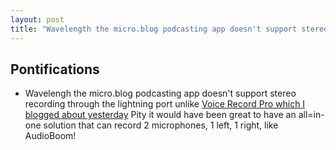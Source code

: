 ```yaml
---
layout: post
title: "Wavelength the micro.blog podcasting app doesn't support stereo recording through the lightning port"
---
```


## Pontifications

* Wavelengh the micro.blog podcasting app doesn't support stereo recording through the lightning port unlike [Voice Record Pro which I blogged about yesterday](http://rolandtanglao.com/2018/08/01/p1-voice-record-pro-records-stereo-through-ios-lightning-port/)
Pity it would have been great to have an all=in-one solution that can record 2 microphones, 1 left, 1 right, like AudioBoom!
